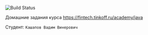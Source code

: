 ![Build Status](https://github.com/W4NTER/project-template/actions/workflows/build.yml/badge.svg)


Домашние задания курса https://fintech.tinkoff.ru/academy/java

Студент: `Кашапов Вадим Винерович`
